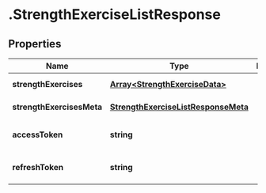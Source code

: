 # .StrengthExerciseListResponse

## Properties

Name | Type | Description | Notes
------------ | ------------- | ------------- | -------------
**strengthExercises** | [**Array&lt;StrengthExerciseData&gt;**](StrengthExerciseData.md) |  | [default to undefined]
**strengthExercisesMeta** | [**StrengthExerciseListResponseMeta**](StrengthExerciseListResponseMeta.md) |  | [default to undefined]
**accessToken** | **string** |  | [optional] [default to undefined]
**refreshToken** | **string** |  | [optional] [default to undefined]

